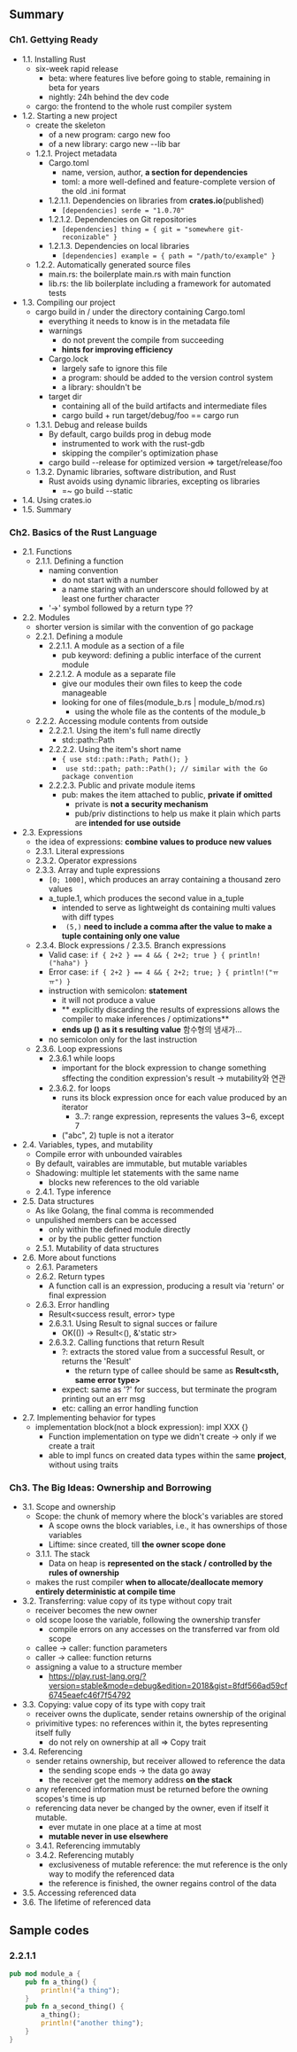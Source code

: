 ## Summary
### Ch1. Gettying Ready
- 1.1. Installing Rust
  - six-week rapid release
    - beta: where features live before going to stable, remaining in beta for years
    - nightly: 24h behind the dev code
  - cargo: the frontend to the whole rust compiler system
- 1.2. Starting a new project
  - create the skeleton
    - of a new program: cargo new foo
    - of a new library: cargo new --lib bar
  - 1.2.1. Project metadata
    - Cargo.toml
      - name, version, author, **a section for dependencies**
      - toml: a more well-defined and feature-complete version of the old .ini format
    - 1.2.1.1. Dependencies on libraries from **crates.io**(published)
      - ``` [dependencies] serde = "1.0.70" ```
    - 1.2.1.2. Dependencies on Git repositories
      - ``` [dependencies] thing = { git = "somewhere git-reconizable" } ```
    - 1.2.1.3. Dependencies on local libraries
      - ``` [dependencies] example = { path = "/path/to/example" } ```
  - 1.2.2. Automatically generated source files
    - main.rs: the boilerplate main.rs with main function
    - lib.rs: the lib boilerplate including a framework for automated tests
- 1.3. Compiling our project
  - cargo build in / under the directory containing Cargo.toml
    - everything it needs to know is in the metadata file
    - warnings
      - do not prevent the compile from succeeding
      - **hints for improving efficiency**
    - Cargo.lock
      - largely safe to ignore this file
      - a program: should be added to the version control system
      - a library: shouldn't be
    - target dir
      - containing all of the build artifacts and intermediate files
      - cargo build + run target/debug/foo == cargo run
  - 1.3.1. Debug and release builds
    - By default, cargo builds prog in debug mode
      - instrumented to work with the rust-gdb
      - skipping the compiler's optimization phase
    - cargo build --release for optimized version => target/release/foo
  - 1.3.2. Dynamic libraries, software distribution, and Rust
    - Rust avoids using dynamic libraries, excepting os libraries
      - =~ go build --static
- 1.4. Using crates.io
- 1.5. Summary
### Ch2. Basics of the Rust Language
- 2.1. Functions
  - 2.1.1. Defining a function
    - naming convention
      - do not start with a number
      - a name staring with an underscore should followed by at least one further character
    - '->' symbol followed by a return type ??
- 2.2. Modules
  - shorter version is similar with the convention of go package
  - 2.2.1. Defining a module
    - 2.2.1.1. A module as a section of a file
      - pub keyword: defining a public interface of the current module
    - 2.2.1.2. A module as a separate file
      - give our modules their own files to keep the code manageable
      - looking for one of files(module_b.rs | module_b/mod.rs)
        - using the whole file as the contents of the module_b
  - 2.2.2. Accessing module contents from outside
    - 2.2.2.1. Using the item's full name directly
      - std::path::Path
    - 2.2.2.2. Using the item's short name 
      - ```{ use std::path::Path; Path(); } ```
      - ``` use std::path; path::Path(); // similar with the Go package convention```
    - 2.2.2.3. Public and private module items
      - pub: makes the item attached to public, **private if omitted**
        - private is **not a security mechanism**
        - pub/priv distinctions to help us make it plain which parts are **intended for use outside**
- 2.3. Expressions
  - the idea of expressions: **combine values to produce new values**
  - 2.3.1. Literal expressions
  - 2.3.2. Operator expressions
  - 2.3.3. Array and tuple expressions
    - ```[0; 1000]```, which produces an array containing a thousand zero values
    - a_tuple.1, which produces the second value in a_tuple
      - intended to serve as lightweight ds containing multi values with diff types
      - ``` (5,)``` **need to include a comma after the value to make a tuple containing only one value**
  - 2.3.4. Block expressions / 2.3.5. Branch expressions
    - Valid case: ```if { 2+2 } == 4 && { 2+2; true } { println!("haha") } ```
    - Error case: ```if { 2+2 } == 4 && { 2+2; true; } { println!("ㅠㅠ") } ```
    - instruction with semicolon: **statement**
      - it will not produce a value
      - ** explicitly discarding the results of expressions allows the compiler to make inferences / optimizations**
      - **ends up () as it s resulting value** 함수형의 냄새가...
    - no semicolon only for the last instruction
  - 2.3.6. Loop expressions
    - 2.3.6.1 while loops
      - important for the block expression to change something sffecting the condition expression's result -> mutability와 연관
    - 2.3.6.2. for loops
      - runs its block expression once for each value produced by an iterator
        - 3..7: range expression, represents the values 3~6, except 7
      - ("abc", 2) tuple is not a iterator
- 2.4. Variables, types, and mutability
  - Compile error with unbounded vairables
  - By default, vairables are immutable, but mutable variables
  - Shadowing: multiple let statements with the same name
    - blocks new references to the old variable
  - 2.4.1. Type inference
- 2.5. Data structures
  - As like Golang, the final comma is recommended
  - unpulished members can be accessed 
    - only within the defined module directly
    - or by the public getter function
  - 2.5.1. Mutability of data structures
- 2.6. More about functions
  - 2.6.1. Parameters
  - 2.6.2. Return types
    - A function call is an expression, producing a result via 'return' or final expression
  - 2.6.3. Error handling
    - Result<success result, error> type
    - 2.6.3.1. Using Result to signal succes or failure
      - OK(()) -> Result<(), &'static str>
    - 2.6.3.2. Calling functions that return Result
      - ?: extracts the stored value from a successful Result, or returns the 'Result'
        - the return type of callee should be same as **Result<sth, same error type>**
      - expect: same as '?' for success, but terminate the program printing out an err msg
      - etc: calling an error handling function
- 2.7. Implementing behavior for types
  - implementation block(not a block expression): impl XXX {}
    - Function implementation on type we didn't create -> only if we create a trait
    - able to impl funcs on created data types within the same **project**, without using traits
### Ch3. The Big Ideas: Ownership and Borrowing
- 3.1. Scope and ownership
  - Scope: the chunk of memory where the block's variables are stored
    - A scope owns the block variables, i.e., it has ownerships of those variables
    - Liftime: since created, till **the owner scope done**
  - 3.1.1. The stack
    - Data on heap is **represented on the stack / controlled by the rules of ownership**
  - makes the rust compiler **when to allocate/deallocate memory entirely deterministic at compile time**
- 3.2. Transferring: value copy of its type without copy trait
  - receiver becomes the new owner
  - old scope loose the variable, following the ownership transfer
    - compile errors on any accesses on the transferred var from old scope
  - callee -> caller: function parameters
  - caller -> callee: function returns
  - assigning a value to a structure member
    - https://play.rust-lang.org/?version=stable&mode=debug&edition=2018&gist=8fdf566ad59cf6745eaefc46f7f54792
- 3.3. Copying: value copy of its type with copy trait
  - receiver owns the duplicate, sender retains ownership of the original
  - privimitive types: no references within it, the bytes representing itself fully
    - do not rely on ownership at all => Copy trait
- 3.4. Referencing
  - sender retains ownership, but receiver allowed to reference the data
    - the sending scope ends -> the data go away
    - the receiver get the memory address **on the stack**
  - any referenced information must be returned before the owning scopes's time is up
  - referencing data never be changed by the owner, even if itself it mutable.
    - ever mutate in one place at a time at most
    - **mutable never in use elsewhere**
  - 3.4.1. Referencing immutably
  - 3.4.2. Referencing mutably
    - exclusiveness of mutable reference: the mut reference is the only way to modify the referenced data
    - the reference is finished, the owner regains control of the data
- 3.5. Accessing referenced data
- 3.6. The lifetime of referenced data

## Sample codes
### 2.2.1.1
```rust
pub mod module_a {
    pub fn a_thing() {
        println!("a thing");
    }
    pub fn a_second_thing() {
        a_thing();
        println!("another thing");
    }
}
```

